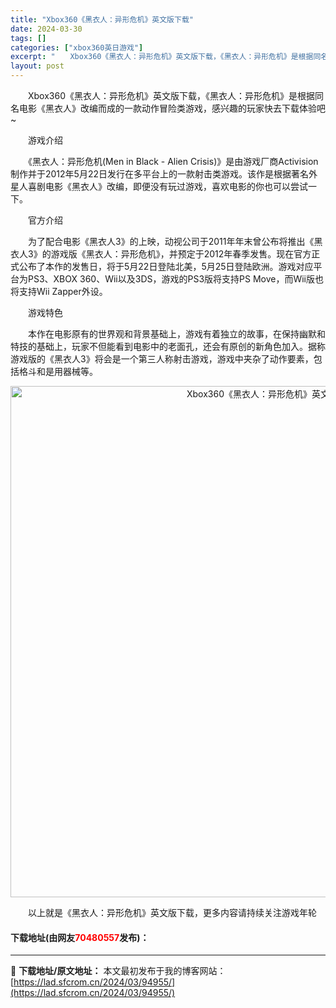 ```yaml
---
title: "Xbox360《黑衣人：异形危机》英文版下载"
date: 2024-03-30
tags: []
categories: ["xbox360英日游戏"]
excerpt: "　　Xbox360《黑衣人：异形危机》英文版下载，《黑衣人：异形危机》是根据同名电影《黑衣人》改编而成的一款动作冒险类游戏，感兴趣的玩家快去下载体验吧~ 　　游戏介绍 　　《黑衣人：异形危机(Men in Black - Alien Crisis)》是由游戏厂商Activision制作并于2012年&hellip;"
layout: post
---
```


 <p>　　Xbox360《黑衣人：异形危机》英文版下载，《黑衣人：异形危机》是根据同名电影《黑衣人》改编而成的一款动作冒险类游戏，感兴趣的玩家快去下载体验吧~</p> <p>　　游戏介绍</p> <p>　　《黑衣人：异形危机(Men in Black - Alien Crisis)》是由游戏厂商Activision制作并于2012年5月22日发行在多平台上的一款射击类游戏。该作是根据著名外星人喜剧电影《黑衣人》改编，即便没有玩过游戏，喜欢电影的你也可以尝试一下。</p> <p>　　官方介绍</p> <p>　　为了配合电影《黑衣人3》的上映，动视公司于2011年年末曾公布将推出《黑衣人3》的游戏版《黑衣人：异形危机》，并预定于2012年春季发售。现在官方正式公布了本作的发售日，将于5月22日登陆北美，5月25日登陆欧洲。游戏对应平台为PS3、XBOX 360、Wii以及3DS，游戏的PS3版将支持PS Move，而Wii版也将支持Wii Zapper外设。</p> <p>　　游戏特色</p> <p>　　本作在电影原有的世界观和背景基础上，游戏有着独立的故事，在保持幽默和特技的基础上，玩家不但能看到电影中的老面孔，还会有原创的新角色加入。据称游戏版的《黑衣人3》将会是一个第三人称射击游戏，游戏中夹杂了动作要素，包括格斗和是用器械等。</p> <p align="center"><img align="" border="0" src="https://lad.sfcrom.cn/wp-content/uploads/2024/03/20240330_6607d49d9bed0.jpg" width="818" alt="Xbox360《黑衣人：异形危机》英文版下载" /></p> <p>　　以上就是《黑衣人：异形危机》英文版下载，更多内容请持续关注游戏年轮</p> <p><h4>下载地址(由网友<font color="red">70480557</font>发布)：</h4></p> 

---
📖 **下载地址/原文地址：** 本文最初发布于我的博客网站：[https://lad.sfcrom.cn/2024/03/94955/](https://lad.sfcrom.cn/2024/03/94955/)
